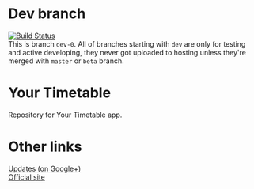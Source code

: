 # Dev branch
[![Build Status](https://travis-ci.org/Witus13/your-timetable.svg?branch=dev-0)](https://travis-ci.org/Witus13/your-timetable)  
This is branch `dev-0`. All of branches starting with `dev` are only for testing and active developing, they never got uploaded to hosting unless they're merged with `master` or `beta` branch.
# Your Timetable
Repository for Your Timetable app.  
# Other links
[Updates (on Google+)](https://plus.google.com/collection/E--NsB)  
[Official site](https://your-timetable.firebaseapp.com/)
